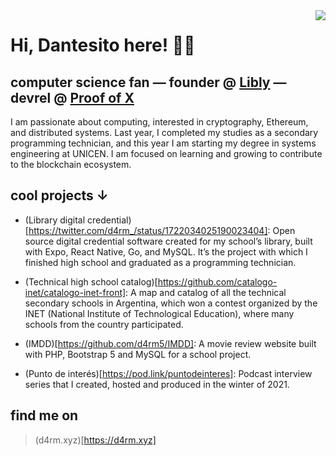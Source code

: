 <img align="right" src="https://user-images.githubusercontent.com/84307018/196826419-29e3c8fd-e49b-4e0f-bddb-1e0e26da6ca8.png">

# Hi, Dantesito here! 👋🏻

## computer science fan — founder @ [Libly](https://libly.xyz) — devrel @ [Proof of X](https://pox.me)

<p> I am passionate about computing, interested in cryptography, Ethereum, and distributed systems. Last year, I completed my studies as a secondary programming technician, and this year I am starting my degree in systems engineering at UNICEN. I am focused on learning and growing to contribute to the blockchain ecosystem.
</p>

## cool projects ↓

- (Library digital credential)[https://twitter.com/d4rm_/status/1722034025190023404]: Open source digital credential software created for my school’s library, built with Expo, React Native, Go, and MySQL. It’s the project with which I finished high school and graduated as a programming technician.

- (Technical high school catalog)[https://github.com/catalogo-inet/catalogo-inet-front]: A map and catalog of all the technical secondary schools in Argentina, which won a contest organized by the INET (National Institute of Technological Education), where many schools from the country participated.

- (IMDD)[https://github.com/d4rm5/IMDD]: A movie review website built with PHP, Bootstrap 5 and MySQL for a school project.

- (Punto de interés)[https://pod.link/puntodeinteres]: Podcast interview series that I created, hosted and produced in the winter of 2021.

## find me on

> (d4rm.xyz)[https://d4rm.xyz]
